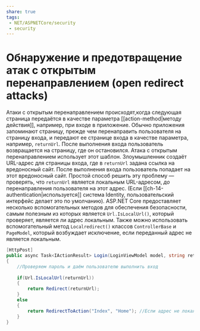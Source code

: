 ```yaml
---
share: true
tags:
 - NET/ASPNETCore/security
 - security
---
```

# Обнаружение и предотвращение атак с открытым перенаправлением (open redirect attacks)
Атаки с открытым перенаправлением происходят,когда следующая страница передаётся в качестве параметра [[action-method|методу действия]], например, при входе в приложение. Обычно приложения запоминают страницу, прежде чем перенаправить пользователя на страницу входа, и передают ее странице входа в качестве параметра, например, `returnUrl`. После выполнения входа пользователь возвращается на страницу, где он остановился.
Атака с открытым перенаправлением использует этот шаблон. Злоумышленник создаёт URL-адрес для страницы входа, где в `returnUrl` задана ссылка на вредоносный сайт. После выполнения входа пользователь попадает на этот вредоносный сайт.
Простой способ решить эту проблему — проверять, что `returnUrl` является локальным URL-адресом, *до* перенаправления пользователя на этот адрес. (Если [[ch-14-authentication|используется]] система Identity, пользовательский интерфейс делает это по умолчанию).
ASP.NET Core предоставляет несколько вспомогательных методов для обеспечения безопасности, самым полезным из которых является `Url.IsLocalUrl()`, который проверяет, является ли адрес локальным. Также можно использовать вспомогательный метод `Localredirect()` классов `ControllerBase` и `PageModel`, который возбуждает исключение, если переданный адрес не является локальным.
```csharp
[HttpPost]
public async Task<IActionResult> Login(LoginViewModel model, string returnUrl = null)
{
	//Проверяем пароль и даём пользователю выполнить вход
	
	if(Url.IsLocalUrl(returnUrl))
	{
		return Redirect(returnUrl);
	}
	else
	{
		return RedirectToAction("Index", "Home"); //Если адрес не локальный, перенаправим на домашнюю страницу.
	}
}
```